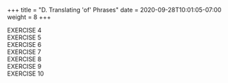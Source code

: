 +++
title = "D. Translating 'of' Phrases"
date =  2020-09-28T10:01:05-07:00
weight = 8
+++

EXERCISE 4   
EXERCISE 5   
EXERCISE 6   
EXERCISE 7   
EXERCISE 8   
EXERCISE 9   
EXERCISE 10   
